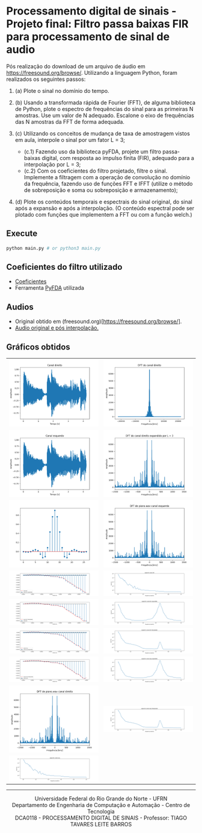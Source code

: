 # Processamento digital de sinais - Projeto final: Filtro passa baixas FIR para processamento de sinal de audio

Pós realização do download de um arquivo de áudio em https://freesound.org/browse/. Utilizando a linguagem Python, foram realizados os seguintes passos:

1. (a) Plote o sinal no domínio do tempo.

2. (b) Usando a transformada rápida de Fourier (FFT), de alguma biblioteca de Python, plote o espectro de
frequências do sinal para as primeiras N amostras. Use um valor de N adequado. Escalone o eixo de
frequências das N amostras da FFT de forma adequada.

3. (c) Utilizando os conceitos de mudança de taxa de amostragem vistos em aula, interpole o sinal por um fator L = 3;
    - (c.1) Fazendo uso da biblioteca pyFDA, projete um filtro passa-baixas digital, com resposta ao impulso finita (FIR), adequado para a interpolação por L = 3;
    - (c.2) Com os coeficientes do filtro projetado, filtre o sinal. Implemente a filtragem com a operação de convolução no domínio da frequência, fazendo uso de funções FFT e IFFT (utilize o método de sobreposição e soma ou sobreposição e armazenamento);

4. (d) Plote os conteúdos temporais e espectrais do sinal original, do sinal após a expansão e após a interpolação. (O conteúdo espectral pode ser plotado com funções que implementem a FFT ou com a função welch.)

## Execute

```bash
python main.py # or python3 main.py
```

## Coeficientes do filtro utilizado

- [Coeficientes](./coefficients/coeffk.csv)
- Ferramenta [PyFDA](https://github.com/chipmuenk/pyFDA) utilizada

## Audios

- Original obtido em (freesound.org)[https://freesound.org/browse/]. 
- [Audio original e pós interpolação.](./audios/)

## Gráficos obtidos

|    |    |
|----|----|
| ![canal_direito](./graphics/canal_direito.png) | ![dft_canal_direito_2](./graphics/dft_canal_direito_2.png) |
| ![canal_esquerdo](./graphics/canal_esquerdo.png) | ![dft_canal_direito_exp_L3](./graphics/dft_canal_direito_exp_L3.png) |
| ![coeficientes_do_filtro_utilizado](./graphics/coeficientes_do_filtro_utilizado.png) | ![dft_canal_esquerdo](./graphics/dft_canal_esquerdo.png) |
| ![comp_canal_dir_e_canal_dir_expandido](./graphics/comp_canal_dir_e_canal_dir_expandido.png) | ![espectro_canal_dir](./graphics/espectro_canal_dir.png) |
| ![comp_canal_dir_e_canal_dir_interpolado](./graphics/comp_canal_dir_e_canal_dir_interpolado.png) | ![espectro_canal_dir_expandido](./graphics/espectro_canal_dir_expandido.png) |
| ![comp_canal_esq_e_canal_esq_expandido](./graphics/comp_canal_esq_e_canal_esq_expandido.png) | ![espectro_canal_dir_interpolado](./graphics/espectro_canal_dir_interpolado.png) |
| ![comp_canal_esq_e_canal_esq_interpolado](./graphics/comp_canal_esq_e_canal_esq_interpolado.png) | ![espectro_canal_esq_expandido](./graphics/espectro_canal_esq_expandido.png) |
| ![dft_canal_direito](./graphics/dft_canal_direito.png) | ![espectro_canal_esq_interpolado](./graphics/espectro_canal_esq_interpolado.png) |
| ![expectro_canal_esq](./graphics/expectro_canal_esq.png) | |

---

<div align="center">
  Universidade Federal do Rio Grande do Norte - UFRN <br/>
  Departamento de Engenharia de Computação e Automação - Centro de Tecnologia  <br/>
  DCA0118 - PROCESSAMENTO DIGITAL DE SINAIS - Professor: TIAGO TAVARES LEITE BARROS
</div>
